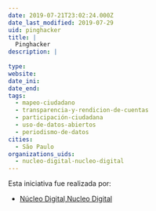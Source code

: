```yaml
---
date: 2019-07-21T23:02:24.000Z
date_last_modified: 2019-07-29
uid: pinghacker
title: |
  Pinghacker
description: |
  
type: 
website: 
date_ini: 
date_end: 
tags:
  - mapeo-ciudadano
  - transparencia-y-rendicion-de-cuentas
  - participación-ciudadana
  - uso-de-datos-abiertos
  - periodismo-de-datos
cities: 
  - São Paulo
organizations_uids:
  - nucleo-digital-nucleo-digital
---
```


Esta iniciativa fue realizada por:

- [Núcleo Digital,Nucleo Digital](/organizaciones/nucleo-digital-nucleo-digital)
